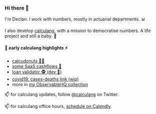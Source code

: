 ### Hi there 👋

I'm Declan. I work with numbers, mostly in actuarial departments. 📊  

I also develop [calculang](https://github.com/calculang/calculang), with a mission to democratise numbers. A life project and still a baby. :seedling:

#### 🐣 early calculang highlights ⚡

- [calcudonuts 🍩💫 ](https://observablehq.com/@declann/calcudonuts?collection=@declann/calculang)
- [some SaaS cashflows 💸](https://observablehq.com/@declann/some-cashflows?collection=@declann/calculang)
- [loan validator 🕵️ (dev 📓)](https://observablehq.com/@declann/loan-validator-dev?collection=@declann/calculang)
- [covid19: cases-deaths link (wip)](https://observablehq.com/@declann/covid19-cases-deaths-link?collection=@declann/calculang)
- more in [my ObservableHQ collection](https://observablehq.com/collection/@declann/calculang)

📫 for calculang updates, follow [@calculang](https://twitter.com/calculang) on Twitter.

📫 for calculang office hours, [schedule on Calendly](https://calendly.com/dcnconsulting/calculang-office-hours-20).

<!--
**declann/declann** is a ✨ _special_ ✨ repository because its `README.md` (this file) appears on your GitHub profile.

Here are some ideas to get you started:

- 🔭 I’m currently working on ...
- 🌱 I’m currently learning ...
- 👯 I’m looking to collaborate on ...
- 🤔 I’m looking for help with ...
- 💬 Ask me about ...
- 📫 How to reach me: ...
- 😄 Pronouns: ...
- ⚡ Fun fact: ...
-->

